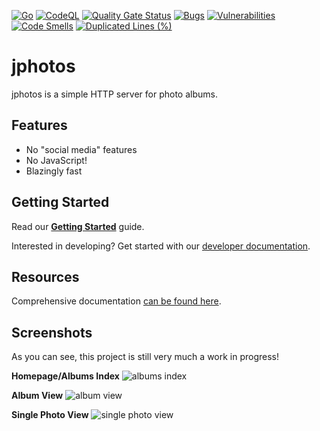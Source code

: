 [![Go](https://github.com/prplecake/jphotos/actions/workflows/go.yml/badge.svg)](https://github.com/prplecake/jphotos/actions/workflows/go.yml)
[![CodeQL](https://github.com/prplecake/jphotos/actions/workflows/codeql-analysis.yml/badge.svg)](https://github.com/prplecake/jphotos/actions/workflows/codeql-analysis.yml)
[![Quality Gate Status](https://sonarcloud.io/api/project_badges/measure?project=prplecake_jphotos&metric=alert_status)](https://sonarcloud.io/dashboard?id=prplecake_jphotos)
[![Bugs](https://sonarcloud.io/api/project_badges/measure?project=prplecake_jphotos&metric=bugs)](https://sonarcloud.io/dashboard?id=prplecake_jphotos)
[![Vulnerabilities](https://sonarcloud.io/api/project_badges/measure?project=prplecake_jphotos&metric=vulnerabilities)](https://sonarcloud.io/dashboard?id=prplecake_jphotos)
[![Code Smells](https://sonarcloud.io/api/project_badges/measure?project=prplecake_jphotos&metric=code_smells)](https://sonarcloud.io/dashboard?id=prplecake_jphotos)
[![Duplicated Lines (%)](https://sonarcloud.io/api/project_badges/measure?project=prplecake_jphotos&metric=duplicated_lines_density)](https://sonarcloud.io/dashboard?id=prplecake_jphotos)

# jphotos

jphotos is a simple HTTP server for photo albums.

## Features

* No "social media" features
* No JavaScript!
* Blazingly fast

## Getting Started

Read our [**Getting Started**][getting-started] guide.

Interested in developing? Get started with our [developer documentation][dev-docs].

[getting-started]:https://github.com/prplecake/jphotos/wiki/getting-started
[dev-docs]:https://github.com/prplecake/jphotos/wiki/Developing:-Getting-Started

## Resources

Comprehensive documentation [can be found here][wiki].

[wiki]:https://github.com/prplecake/jphotos/wiki

## Screenshots

As you can see, this project is still very much a work in progress!

**Homepage/Albums Index**
![albums index](https://drop.jrgnsn.net/HcHn.png)

**Album View**
![album view](https://drop.jrgnsn.net/yC3_.png)

**Single Photo View**
![single photo view](https://drop.jrgnsn.net/DGF7.png)
